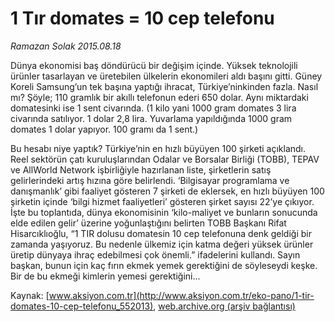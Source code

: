# 1 Tır domates = 10 cep telefonu

*Ramazan Solak 2015.08.18*

<div class="pNewsDetailMainContent ctx_content" itemprop="articleBody">
 <p>
  Dünya ekonomisi baş döndürücü bir değişim içinde. Yüksek teknolojili ürünler tasarlayan ve üretebilen ülkelerin ekonomileri aldı başını gitti. Güney Koreli Samsung’un tek başına yaptığı ihracat, Türkiye’ninkinden fazla. Nasıl mı? Şöyle; 110 gramlık bir akıllı telefonun ederi 650 dolar. Aynı miktardaki domatesinki ise 1 sent civarında. (1 kilo yani 1000 gram domates 3 lira civarında satılıyor. 1 dolar 2,8 lira. Yuvarlama yapıldığında 1000 gram domates 1 dolar yapıyor. 100 gramı da 1 sent.)
 </p>
 <p>
  Bu hesabı niye yaptık? Türkiye’nin en hızlı büyüyen 100 şirketi açıklandı. Reel sektörün çatı kuruluşlarından Odalar ve Borsalar Birliği (TOBB), TEPAV ve AllWorld Network işbirliğiyle hazırlanan liste, şirketlerin satış gelirlerindeki artış hızına göre belirlendi. ‘Bilgisayar programlama ve danışmanlık’ gibi faaliyet gösteren 7 şirketi de eklersek, en hızlı büyüyen 100 şirketin içinde ‘bilgi hizmet faaliyetleri’ gösteren şirket sayısı 22’ye çıkıyor. İşte bu toplantıda, dünya ekonomisinin ‘kilo-maliyet ve bunların sonucunda elde edilen gelir’ üzerine yoğunlaştığını belirten TOBB Başkanı Rifat Hisarcıklıoğlu, “1 TIR dolusu domatesin 10 cep telefonuna denk geldiği bir zamanda yaşıyoruz. Bu nedenle ülkemiz için katma değeri yüksek ürünler üretip dünyaya ihraç edebilmesi çok önemli.” ifadelerini kullandı. Sayın başkan, bunun için kaç fırın ekmek yemek gerektiğini de söyleseydi keşke. Bir de bu ekmeği kimlerin yemesi gerektiğini...
 </p>
</div>


Kaynak: [www.aksiyon.com.tr](http://www.aksiyon.com.tr/eko-pano/1-tir-domates-10-cep-telefonu_552013), [web.archive.org (arşiv bağlantısı)](http://web.archive.org/web/20151216195133/http://www.aksiyon.com.tr/eko-pano/1-tir-domates-10-cep-telefonu_552013)
